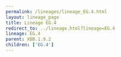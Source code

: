 ```yaml
---
permalink: /lineages/lineage_EG.4.html
layout: lineage_page
title: Lineage EG.4
redirect_to: ../lineage.html?lineage=EG.4
lineage: EG.4
parent: XBB.1.9.2
children: ['EG.4']
---
```

